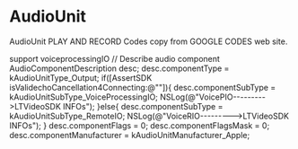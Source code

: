# AudioUnit
AudioUnit PLAY AND RECORD
Codes copy from GOOGLE CODES web site.

support voiceprocessingIO
  // Describe audio component
    AudioComponentDescription desc;
    desc.componentType = kAudioUnitType_Output;
    if([AssertSDK isValidechoCancellation4Connecting:@""]){
        desc.componentSubType = kAudioUnitSubType_VoiceProcessingIO;
        NSLog(@"VoicePIO--------->LTVideoSDK INFOs");
    }else{
        desc.componentSubType = kAudioUnitSubType_RemoteIO;
        NSLog(@"VoiceRIO--------->LTVideoSDK INFOs");
    }
    desc.componentFlags = 0;
    desc.componentFlagsMask = 0;
    desc.componentManufacturer = kAudioUnitManufacturer_Apple;
